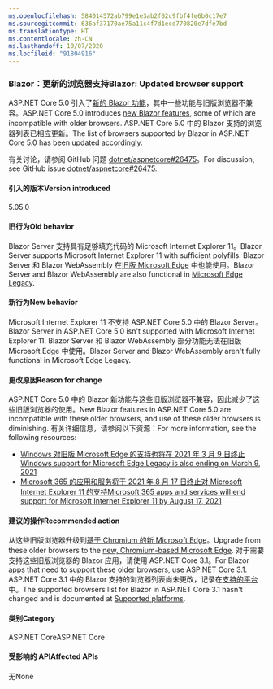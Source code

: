 ```yaml
---
ms.openlocfilehash: 584014572ab799e1e3ab2f02c9fbf4fe6b0c17e7
ms.sourcegitcommit: 636af37170ae75a11c4f7d1ecd770820e7dfe7bd
ms.translationtype: HT
ms.contentlocale: zh-CN
ms.lasthandoff: 10/07/2020
ms.locfileid: "91804916"
---
```

### <a name="blazor-updated-browser-support"></a><span data-ttu-id="b2b2d-101">Blazor：更新的浏览器支持</span><span class="sxs-lookup"><span data-stu-id="b2b2d-101">Blazor: Updated browser support</span></span>

<span data-ttu-id="b2b2d-102">ASP.NET Core 5.0 引入了[新的 Blazor 功能](https://github.com/dotnet/aspnetcore/issues/21514)，其中一些功能与旧版浏览器不兼容。</span><span class="sxs-lookup"><span data-stu-id="b2b2d-102">ASP.NET Core 5.0 introduces [new Blazor features](https://github.com/dotnet/aspnetcore/issues/21514), some of which are incompatible with older browsers.</span></span> <span data-ttu-id="b2b2d-103">ASP.NET Core 5.0 中的 Blazor 支持的浏览器列表已相应更新。</span><span class="sxs-lookup"><span data-stu-id="b2b2d-103">The list of browsers supported by Blazor in ASP.NET Core 5.0 has been updated accordingly.</span></span>

<span data-ttu-id="b2b2d-104">有关讨论，请参阅 GitHub 问题 [dotnet/aspnetcore#26475](https://github.com/dotnet/aspnetcore/issues/26475)。</span><span class="sxs-lookup"><span data-stu-id="b2b2d-104">For discussion, see GitHub issue [dotnet/aspnetcore#26475](https://github.com/dotnet/aspnetcore/issues/26475).</span></span>

#### <a name="version-introduced"></a><span data-ttu-id="b2b2d-105">引入的版本</span><span class="sxs-lookup"><span data-stu-id="b2b2d-105">Version introduced</span></span>

<span data-ttu-id="b2b2d-106">5.0</span><span class="sxs-lookup"><span data-stu-id="b2b2d-106">5.0</span></span>

#### <a name="old-behavior"></a><span data-ttu-id="b2b2d-107">旧行为</span><span class="sxs-lookup"><span data-stu-id="b2b2d-107">Old behavior</span></span>

<span data-ttu-id="b2b2d-108">Blazor Server 支持具有足够填充代码的 Microsoft Internet Explorer 11。</span><span class="sxs-lookup"><span data-stu-id="b2b2d-108">Blazor Server supports Microsoft Internet Explorer 11 with sufficient polyfills.</span></span> <span data-ttu-id="b2b2d-109">Blazor Server 和 Blazor WebAssembly 在[旧版 Microsoft Edge](https://support.microsoft.com/help/4533505/what-is-microsoft-edge-legacy) 中也能使用。</span><span class="sxs-lookup"><span data-stu-id="b2b2d-109">Blazor Server and Blazor WebAssembly are also functional in [Microsoft Edge Legacy](https://support.microsoft.com/help/4533505/what-is-microsoft-edge-legacy).</span></span>

#### <a name="new-behavior"></a><span data-ttu-id="b2b2d-110">新行为</span><span class="sxs-lookup"><span data-stu-id="b2b2d-110">New behavior</span></span>

<span data-ttu-id="b2b2d-111">Microsoft Internet Explorer 11 不支持 ASP.NET Core 5.0 中的 Blazor Server。</span><span class="sxs-lookup"><span data-stu-id="b2b2d-111">Blazor Server in ASP.NET Core 5.0 isn't supported with Microsoft Internet Explorer 11.</span></span> <span data-ttu-id="b2b2d-112">Blazor Server 和 Blazor WebAssembly 部分功能无法在旧版 Microsoft Edge 中使用。</span><span class="sxs-lookup"><span data-stu-id="b2b2d-112">Blazor Server and Blazor WebAssembly aren't fully functional in Microsoft Edge Legacy.</span></span>

#### <a name="reason-for-change"></a><span data-ttu-id="b2b2d-113">更改原因</span><span class="sxs-lookup"><span data-stu-id="b2b2d-113">Reason for change</span></span>

<span data-ttu-id="b2b2d-114">ASP.NET Core 5.0 中的 Blazor 新功能与这些旧版浏览器不兼容，因此减少了这些旧版浏览器的使用。</span><span class="sxs-lookup"><span data-stu-id="b2b2d-114">New Blazor features in ASP.NET Core 5.0 are incompatible with these older browsers, and use of these older browsers is diminishing.</span></span> <span data-ttu-id="b2b2d-115">有关详细信息，请参阅以下资源：</span><span class="sxs-lookup"><span data-stu-id="b2b2d-115">For more information, see the following resources:</span></span>

* [<span data-ttu-id="b2b2d-116">Windows 对旧版 Microsoft Edge 的支持也将在 2021 年 3 月 9 日终止</span><span class="sxs-lookup"><span data-stu-id="b2b2d-116">Windows support for Microsoft Edge Legacy is also ending on March 9, 2021</span></span>](https://support.microsoft.com/help/4533505/what-is-microsoft-edge-legacy)
* [<span data-ttu-id="b2b2d-117">Microsoft 365 的应用和服务将于 2021 年 8 月 17 日终止对 Microsoft Internet Explorer 11 的支持</span><span class="sxs-lookup"><span data-stu-id="b2b2d-117">Microsoft 365 apps and services will end support for Microsoft Internet Explorer 11 by August 17, 2021</span></span>](/lifecycle/announcements/m365-ie11-microsoft-edge-legacy)

#### <a name="recommended-action"></a><span data-ttu-id="b2b2d-118">建议的操作</span><span class="sxs-lookup"><span data-stu-id="b2b2d-118">Recommended action</span></span>

<span data-ttu-id="b2b2d-119">从这些旧版浏览器升级到[基于 Chromium 的新 Microsoft Edge](https://www.microsoft.com/edge)。</span><span class="sxs-lookup"><span data-stu-id="b2b2d-119">Upgrade from these older browsers to the [new, Chromium-based Microsoft Edge](https://www.microsoft.com/edge).</span></span> <span data-ttu-id="b2b2d-120">对于需要支持这些旧版浏览器的 Blazor 应用，请使用 ASP.NET Core 3.1。</span><span class="sxs-lookup"><span data-stu-id="b2b2d-120">For Blazor apps that need to support these older browsers, use ASP.NET Core 3.1.</span></span> <span data-ttu-id="b2b2d-121">ASP.NET Core 3.1 中的 Blazor 支持的浏览器列表尚未更改，记录在[支持的平台](/aspnet/core/blazor/supported-platforms?view=aspnetcore-3.1)中。</span><span class="sxs-lookup"><span data-stu-id="b2b2d-121">The supported browsers list for Blazor in ASP.NET Core 3.1 hasn't changed and is documented at [Supported platforms](/aspnet/core/blazor/supported-platforms?view=aspnetcore-3.1).</span></span>

#### <a name="category"></a><span data-ttu-id="b2b2d-122">类别</span><span class="sxs-lookup"><span data-stu-id="b2b2d-122">Category</span></span>

<span data-ttu-id="b2b2d-123">ASP.NET Core</span><span class="sxs-lookup"><span data-stu-id="b2b2d-123">ASP.NET Core</span></span>

#### <a name="affected-apis"></a><span data-ttu-id="b2b2d-124">受影响的 API</span><span class="sxs-lookup"><span data-stu-id="b2b2d-124">Affected APIs</span></span>

<span data-ttu-id="b2b2d-125">无</span><span class="sxs-lookup"><span data-stu-id="b2b2d-125">None</span></span>

<!--

#### Affected APIs

Not detectable via API analysis

-->
